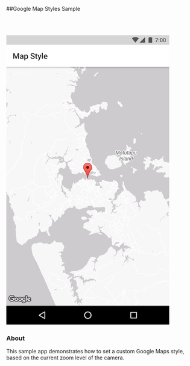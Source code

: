 ##Google Map Styles Sample

<br>
<br>


![Screenshot](screenshots/map_style_demo_screenshot.jpg)

### About

This sample app demonstrates how to set a custom Google Maps style, based on the current zoom level of the camera.
